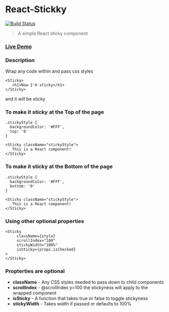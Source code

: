 # React-Stickky

[![Build Status](https://travis-ci.org/ShyamRaj/react-stickky.svg?branch=master)](https://travis-ci.org/ShyamRaj/react-stickky)

> A simple React sticky component


### [Live Demo](http://embed.plnkr.co/XvIwT0cAhEFxRL3clq7D/)


### Description
 Wrap any code within and pass css styles

 ```
 <Sticky>
    <h1>Now I'm sticky</h1>
 </Sticky>
 ```
 and it will be sticky

 ### To make it sticky at the Top of the page
 ```
 .stickyStyle {
   backgroundColor: '#FFF',
   top: '0'
 }

 <Sticky className="stickyStyle">
 	This is a React component!
 </Sticky>

 ```

 ### To make it sticky at the Bottom of the page
 ```
 .stickyStyle {
   backgroundColor: '#FFF',
   bottom: '0'
 }

 <Sticky className="stickyStyle">
 	This is a React component!
 </Sticky>

 ```

 ### Using other optional properties
 ```
 <Sticky
      className={style}
      scrollIndex="100"
      stickyWidth="100%"
      isSticky={props.isChecked}
 >
 </Sticky>
 ```

 ### Propterties are optional
 - **className** - Any CSS styles needed to pass down to child components
 - **scrollIndex** - @scrollIndex y=100 the stickyness will apply to the wrapped component
 - **isSticky** - A function that takes true or false to toggle stickyness
 - **stickyWidth** - Takes width if passed or defaults to 100%
